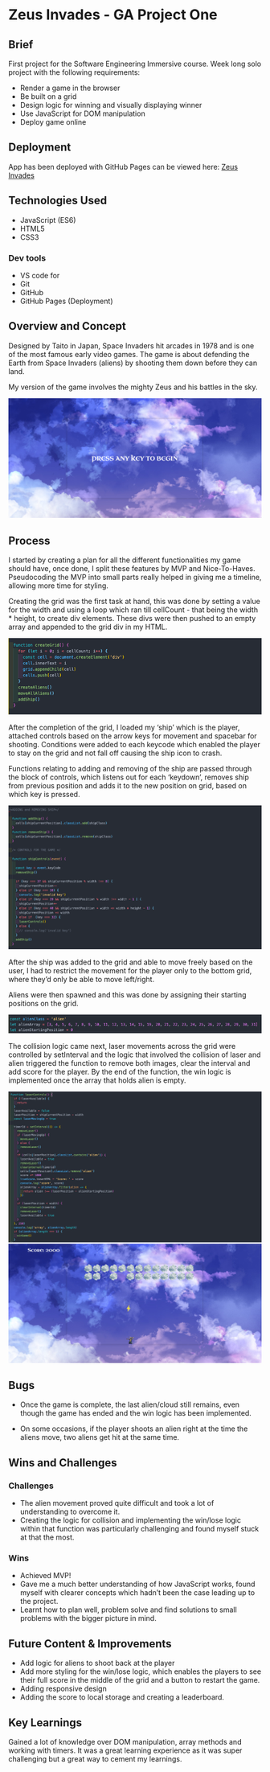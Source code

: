 # Zeus Invades - GA Project One

## Brief

First project for the Software Engineering Immersive course. Week long solo project with the following requirements:

* Render a game in the browser
* Be built on a grid
* Design logic for winning and visually displaying winner
* Use JavaScript for DOM manipulation
* Deploy game online


## Deployment

App has been deployed with GitHub Pages can be viewed here: [Zeus Invades](https://hamzaamb.github.io/SEI-project-one/)

## Technologies Used

* JavaScript (ES6)
* HTML5
* CSS3

### Dev tools

* VS code for
* Git
* GitHub
* GitHub Pages (Deployment)


## Overview and Concept

Designed by Taito in Japan, Space Invaders hit arcades in 1978 and  is one of the most famous early video games. The game is about defending the Earth from Space Invaders (aliens) by shooting them down before they can land.

My version of the game involves the mighty Zeus and his battles in the sky. 

![screenshot](https://github.com/HamzaaMB/SEI-project-one/blob/main/screenshots/begin.png)

## Process

I started by creating a plan for all the different functionalities my game should have, once done, I split these features by MVP and Nice-To-Haves. Pseudocoding the MVP into small parts really helped in giving me a timeline, allowing more time for styling.

Creating the grid was the first task at hand, this was done by setting a value for the width and using a loop which ran till cellCount - that being the width * height, to create div elements. These divs were then pushed to an empty array and appended to the grid div in my HTML.

![screenshot](screenshots/createGrid.png)

After the completion of the grid, I loaded my ‘ship’ which is the player, attached controls based on the arrow keys for movement and spacebar for shooting. Conditions were added to each keycode which enabled the player to stay on the grid and not fall off causing the ship icon to crash. 

Functions relating to adding and removing of the ship are passed through the block of controls, which listens out for each ‘keydown’, removes ship from previous position and adds it to the new position on grid, based on which key is pressed.

![screenshot](screenshots/LaserLogic.png)

After the ship was added to the grid and able to move freely based on the user, I had to restrict the movement for the player only to the bottom grid, where they’d only be able to move left/right. 

Aliens were then spawned and this was done by assigning their starting positions on the grid.

![screenshot](screenshots/alienPosition.png)

The collision logic came next, laser movements across the grid were controlled by setInterval and the logic that involved the collision of laser and alien triggered the function to remove both images, clear the interval and add score for the player. By the end of the function, the win logic is implemented once the array that holds alien is empty. 

![screenshot](screenshots/laserControls.png)
![screenshot](screenshots/collision.png)

## Bugs

* Once the game is complete, the last alien/cloud still remains, even though the game has ended and the win logic has been implemented. 

* On some occasions, if the player shoots an alien right at the time the aliens move, two aliens get hit at the same time. 

## Wins and Challenges

### Challenges

* The alien movement proved quite difficult and took a lot of understanding to overcome it. 
* Creating the logic for collision and implementing the win/lose logic within that function was particularly challenging and found myself stuck at that the most. 

### Wins

* Achieved MVP!
* Gave me a much better understanding of how JavaScript works, found myself with clearer concepts which hadn’t been the case leading up to the project.
* Learnt how to plan well, problem solve and find solutions to small problems with the bigger picture in mind. 

## Future Content & Improvements

* Add logic for aliens to shoot back at the player
* Add more styling for the win/lose logic, which enables the players to see their full score in the middle of the grid and a button to restart the game.
* Adding responsive design
* Adding the score to local storage and creating a leaderboard.

## Key Learnings

Gained a lot of knowledge over DOM manipulation, array methods and working with timers. It was a great learning experience as it was super challenging but a great way to cement my learnings.

